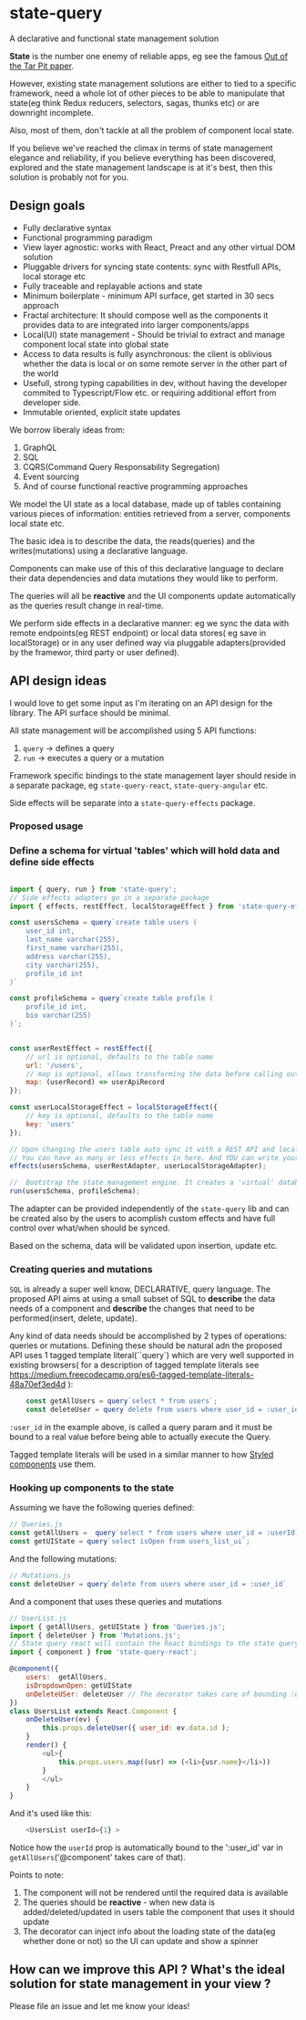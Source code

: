 # state-query
A declarative and functional state management solution

**State** is the number one enemy of reliable apps, eg see the famous [Out of the Tar Pit paper](http://curtclifton.net/papers/MoseleyMarks06a.pdf). 

However, existing state management solutions are either to tied to a specific framework, need a whole lot of other pieces to be able
to manipulate that state(eg think Redux reducers, selectors, sagas, thunks etc) or are downright incomplete.

Also, most of them, don't tackle at all the problem of component local state.

If you believe we've reached the climax in terms of state management elegance and reliability, if you believe everything has been discovered, explored and the state management landscape is at it's best, then this solution is probably not for you.


## Design goals

* Fully declarative syntax
* Functional programming paradigm
* View layer agnostic: works with React, Preact and any other virtual DOM solution
* Pluggable drivers for syncing state contents: sync with Restfull APIs, local storage etc
* Fully traceable and replayable actions and state
* Minimum boilerplate - minimum API surface, get started in 30 secs approach
* Fractal architecture: It should compose well as the components it provides data to are integrated into larger components/apps
* Local(UI) state management - Should be trivial to extract and manage component local state into global state
* Access to data results is fully asynchronous: the client is oblivious whether the data is local or on some remote server in the other part of the world
* Usefull, strong typing capabilities in dev, without having the developer commited to Typescript/Flow etc. or requiring additional effort from developer side.
* Immutable oriented, explicit state updates

We borrow liberaly ideas from:

1. GraphQL
2. SQL
3. CQRS(Command Query Responsability Segregation)
4. Event sourcing
5. And of course functional reactive programming approaches

We model the UI state as a local database, made up of tables containing various pieces of information: entities retrieved from a server, components local state etc.

The basic idea is to describe the data, the reads(queries) and the writes(mutations) using a declarative language.

Components can make use of this of this declarative language to declare their data dependencies and data mutations they would like to perform.

The queries will all be **reactive** and the UI components update automatically as the queries result change in real-time.

We perform side effects in a declarative manner: eg we sync the data with remote endpoints(eg REST endpoint) or local data stores( eg save in localStorage) or in any user defined way via pluggable adapters(provided by the framewor, third party or user defined).

## API design ideas

I would love to get some input as I'm iterating on an API design for the library.
The API surface should be minimal.

All state management will be accomplished using 5 API functions:

1. `query` -> defines a query
2. `run` -> executes a query or a mutation

Framework specific bindings to the state management layer should reside in a separate package, eg `state-query-react`, `state-query-angular` etc.

Side effects will be separate into a `state-query-effects` package.

### Proposed usage

### Define a schema for virtual 'tables' which will hold data and define side effects
```js

import { query, run } from 'state-query';
// Side effects adapters go in a separate package
import { effects, restEffect, localStorageEffect } from 'state-query-effects';

const usersSchema = query`create table users (
    user_id int,
    last_name varchar(255),
    first_name varchar(255),
    address varchar(255),
    city varchar(255),
    profile_id int
)`

const profileSchema = query`create table profile (
    profile_id int,
    bio varchar(255)
)`;


const userRestEffect = restEffect({
    // url is optional, defaults to the table name
    url: '/users',
    // map is optional, allows transforming the data before calling out the API
    map: (userRecord) => userApiRecord
});

const userLocalStorageEffect = localStorageEffect({
    // key is optional, defaults to the table name
    key: 'users'
});

// Upon changing the users table auto sync it with a REST API and local storage
// You can have as many or less effects in here. And YOU can write your own!!
effects(usersSchema, userRestAdapter, userLocalStorageAdapter);

//  Bootstrap the state management engine. It creates a 'virtual' database holding these tables
run(usersSchema, profileSchema);
```

The adapter can be provided independently of the `state-query` lib and can be created also by the users to acomplish custom effects and have
full control over what/when should be synced.

Based on the schema, data will be validated upon insertion, update etc.

### Creating queries and mutations

`SQL` is already a super well know, DECLARATIVE, query language. The proposed API aims at using a small subset of SQL
to **describe** the data needs of a component and **describe** the changes that need to be performed(insert, delete, update).

Any kind of data needs should be accomplished by 2 types of operations: queries or mutations.
Defining these should be natural adn the proposed API uses 1 tagged template literal(``query`) which are very well supported in existing browsers( for a description of tagged template literals see
https://medium.freecodecamp.org/es6-tagged-template-literals-48a70ef3ed4d ):

```js 
    const getAllUsers = query`select * from users`;
    const deleteUser = query`delete from users where user_id = :user_id` 
```

`:user_id` in the example above, is called a query param and it must be bound to a real value before being able to actually execute the Query.

Tagged template literals will be used in a similar manner to how [Styled components](https://www.styled-components.com/) use them.

### Hooking up components to the state

Assuming we have the following queries defined:

```js
// Queries.js
const getAllUsers =  query`select * from users where user_id = :userId`;
const getUIState = query`select isOpen from users_list_ui`;
```
And the following mutations:

```js
// Mutations.js
const deleteUser = query`delete from users where user_id = :user_id`
```

And a component that uses these queries and mutations
```js
// UserList.js
import { getAllUsers, getUIState } from 'Queries.js';
import { deleteUser } from 'Mutations.js';
// State query react will contain the React bindings to the state query library
import { component } from 'state-query-react';

@component({
    users:  getAllUsers,
    isDropdownOpen: getUIState
    onDeleteUSer: deleteUser // The decorator takes care of bounding :user_id query param to the proper value when the event handler was invoked or to the props(eg looks for props.user_id)
})
class UsersList extends React.Component {
    onDeleteUser(ev) {
        this.props.deleteUser({ user_id: ev.data.id );
    }
    render() {
        <ul>{
            this.props.users.map((usr) => (<li>{usr.name}</li>))
        }
        </ul>
    }
}
```

And it's used like this:
```js
    <UsersList userId={1} >
```
Notice how the `userId` prop is automatically bound to the ':user_id' var in `getAllUsers`('@component' takes care of that).

Points to note:

1. The component will not be rendered until the required data is available
2. The queries should be **reactive** - when new data is added/deleted/updated in users table the component that uses it should update
3. The decorator can inject info about the loading state of the data(eg whether done or not) so the UI can update and show a spinner

## How can we improve this API ? What's the ideal solution for state management in your view ?

Please file an issue and let me know your ideas!